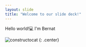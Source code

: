 ```yaml
---
layout: slide
title: "Welcome to our slide deck!"
---
```


Hello world!💻 I'm Bernat

![constructocat](https://octodex.github.com/images/constructocat2.jpg)
{: .center}
